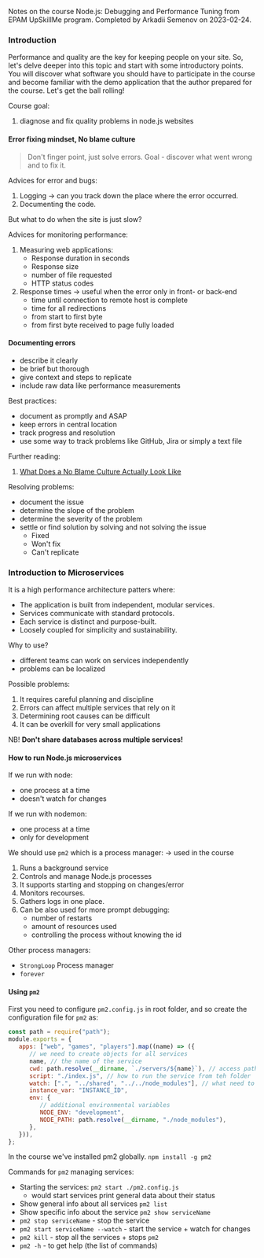 Notes on the course Node.js: Debugging and Performance Tuning from EPAM UpSkillMe program. Completed by Arkadii Semenov on 2023-02-24.

### Introduction

Performance and quality are the key for keeping people on your site.
So, let's delve deeper into this topic and start with some introductory points. You will discover what software you should have to participate in the course and become familiar with the demo application that the author prepared for the course. Let's get the ball rolling!

Course goal:

1. diagnose and fix quality problems in node.js websites

#### Error fixing mindset, No blame culture

> Don't finger point, just solve errors. Goal - discover what went wrong and to fix it.

Advices for error and bugs:

1. Logging -> can you track down the place where the error occurred.
2. Documenting the code.

But what to do when the site is just slow?

Advices for monitoring performance:

1. Measuring web applications:
   -  Response duration in seconds
   -  Response size
   -  number of file requested
   -  HTTP status codes
2. Response times -> useful when the error only in front- or back-end
   -  time until connection to remote host is complete
   -  time for all redirections
   -  from start to first byte
   -  from first byte received to page fully loaded

#### Documenting errors

-  describe it clearly
-  be brief but thorough
-  give context and steps to replicate
-  include raw data like performance measurements

Best practices:

-  document as promptly and ASAP
-  keep errors in central location
-  track progress and resolution
-  use some way to track problems like GitHub, Jira or simply a text file

Further reading:

1. [What Does a No Blame Culture Actually Look Like](https://www.investorsinpeople.com/knowledge/no-blame-culture-actually-look-like/)

Resolving problems:

-  document the issue
-  determine the slope of the problem
-  determine the severity of the problem
-  settle or find solution by solving and not solving the issue
   -  Fixed
   -  Won't fix
   -  Can't replicate

### Introduction to Microservices

It is a high performance architecture patters where:

-  The application is built from independent, modular services.
-  Services communicate with standard protocols.
-  Each service is distinct and purpose-built.
-  Loosely coupled for simplicity and sustainability.

Why to use?

-  different teams can work on services independently
-  problems can be localized

Possible problems:

1. It requires careful planning and discipline
2. Errors can affect multiple services that rely on it
3. Determining root causes can be difficult
4. It can be overkill for very small applications

NB! **Don't share databases across multiple services!**

#### How to run Node.js microservices

If we run with node:

-  one process at a time
-  doesn't watch for changes

If we run with nodemon:

-  one process at a time
-  only for development

We should use `pm2` which is a process manager: -> used in the course

1. Runs a background service
2. Controls and manage Node.js processes
3. It supports starting and stopping on changes/error
4. Monitors recourses.
5. Gathers logs in one place.
6. Can be also used for more prompt debugging:
   -  number of restarts
   -  amount of resources used
   -  controlling the process without knowing the id

Other process managers:

-  `StrongLoop` Process manager
-  `forever`

#### Using `pm2`

First you need to configure `pm2.config.js` in root folder, and so create the configuration file for `pm2` as:

```js
const path = require("path");
module.exports = {
   apps: ["web", "games", "players"].map((name) => ({
      // we need to create objects for all services
      name, // the name of the service
      cwd: path.resolve(__dirname, `./servers/${name}`), // access path
      script: "./index.js", // how to run the service from teh folder
      watch: [".", "../shared", "../../node_modules"], // what need to also include
      instance_var: "INSTANCE_ID",
      env: {
         // additional environmental variables
         NODE_ENV: "development",
         NODE_PATH: path.resolve(__dirname, "./node_modules"),
      },
   })),
};
```

In the course we've installed pm2 globally. `npm install -g pm2`

Commands for `pm2` managing services:

-  Starting the services: `pm2 start ./pm2.config.js`
   -  would start services print general data about their status
-  Show general info about all services `pm2 list`
-  Show specific info about the service `pm2 show serviceName`
-  `pm2 stop serviceName` - stop the service
-  `pm2 start serviceName --watch` - start the service + watch for changes
-  `pm2 kill` - stop all the services + stops `pm2`
-  `pm2 -h` - to get help (the list of commands)
